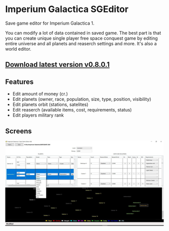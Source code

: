 # Imperium Galactica SGEditor
Save game editor for Imperium Galactica 1.

You can modify a lot of data contained in saved game.
The best part is that you can create unique single player free space conquest game by editing entire universe and all planets and reaserch settings and more. 
It's also a world editor.

## [Download latest version v0.8.0.1](https://github.com/Reken41/ImperiumGalacticaSGEditor/raw/master/bin/ImperiumGalacticaEditor%200.8.0.1.zip)

## Features

* Edit amount of money (cr.)
* Edit planets (owner, race, population, size, type, position, visibility)
* Edit planets orbit (stations, satelites)
* Edit reaserch (available items, cost, requirements, status)
* Edit players military rank

## Screens

![ImperiumGalactica1SGEditor-screen](https://github.com/Reken41/ImperiumGalacticaSGEditor/raw/master/Screens/1.jpg)
